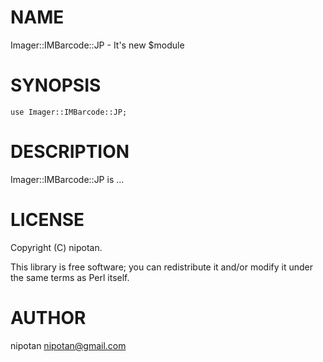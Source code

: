# NAME

Imager::IMBarcode::JP - It's new $module

# SYNOPSIS

    use Imager::IMBarcode::JP;

# DESCRIPTION

Imager::IMBarcode::JP is ...

# LICENSE

Copyright (C) nipotan.

This library is free software; you can redistribute it and/or modify
it under the same terms as Perl itself.

# AUTHOR

nipotan <nipotan@gmail.com>
